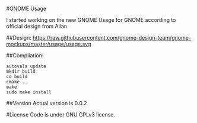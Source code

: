 #GNOME Usage

I started working on the new GNOME Usage for GNOME according to official design from Allan.<br>

##Design:
https://raw.githubusercontent.com/gnome-design-team/gnome-mockups/master/usage/usage.svg

##Compilation:
```
autovala update
mkdir build
cd build
cmake ..
make
sudo make install
```

##Version
Actual version is 0.0.2

#License
Code is under GNU GPLv3 license.

